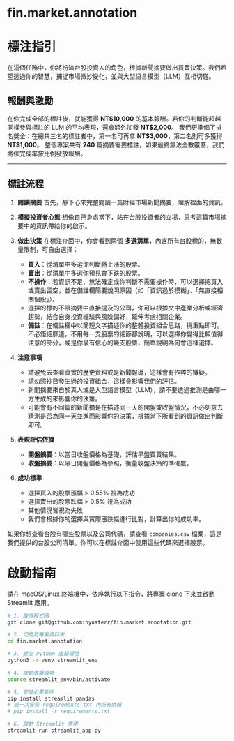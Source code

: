 # fin.market.annotation
# 標注指引

在這個任務中，你將扮演台股投資人的角色，根據新聞摘要做出買賣決策。我們希望透過你的智慧，捕捉市場微妙變化，並與大型語言模型（LLM）互相切磋。

## 報酬與激勵

在你完成全部的標註後，就能獲得 **NT\$10,000** 的基本報酬。若你的判斷能超越同樣參與標註的 LLM 的平均表現，還會額外加發 **NT\$2,000**。
我們更準備了排名獎金：在總共三名的標註者中，第一名可再拿 **NT\$3,000**，第二名則可多獲得 **NT\$1,000**。
整個專案共有 **240** 篇摘要需要標註，如果最終無法全數覆蓋，我們將依完成率按比例發放報酬。

---

## 標註流程

1. **閱讀摘要**
   首先，靜下心來完整閱讀一篇財經市場新聞摘要，理解裡面的資訊。

2. **模擬投資者心態**
   想像自己身處當下，站在台股投資者的立場，思考這篇市場摘要中的資訊帶給你的啟示。

3. **做出決策**
   在標注介面中，你會看到兩個 **多選清單**，內含所有台股標的，無數量限制，可自由選擇：

   * **買入**：從清單中多選你判斷將上漲的股票。
   * **賣出**：從清單中多選你預見會下跌的股票。
   * **不操作**：若資訊不足、無法確定或你判斷不需要操作時，可以選擇把買入或賣出留空，並在備註欄簡要說明原因（如「資訊過於模糊」、「無直接相關個股」）。
   * 選擇的標的不限摘要中直接提及的公司，你可以根據文中產業分析或經濟趨勢，結合自身投資經驗與風險偏好，延伸考慮相關企業。
   * **備註**：在備註欄中以簡短文字描述你的整體投資組合思路，挑重點即可。不必鉅細靡遺，不用每一支股票的細節都說明，可以選擇你覺得比較值得注意的部分，或是你最有信心的幾支股票，簡單說明為何會這樣選擇。

5. **注意事項**

    * 請避免去查看真實的歷史資料或是新聞報導，這樣會有作弊的嫌疑。
    * 請勿照抄已發生過的投資組合，這樣會影響我們的評估。
    * 新聞摘要來自於真人或是大型語言模型（LLM），請不要透過推測是由哪一方生成的來影響你的決策。
    * 可能會有不同篇的新聞摘是在描述同一天的開盤或收盤情況，不必刻意去猜測是否為同一天並進而影響你的決策，根據當下所看到的資訊做出判斷即可。


4. **表現評估依據**

   * **開盤摘要**：以當日收盤價格為基礎，評估早盤買賣結果。
   * **收盤摘要**：以隔日開盤價格為參照，衡量收盤決策的準確度。

5. **成功標準**

   * 選擇買入的股票漲幅 > 0.55% 視為成功
   * 選擇賣出的股票跌幅 > 0.5% 視為成功
   * 其他情況皆視為失敗
   * 我們會根據你的選擇與實際漲跌幅進行比對，計算出你的成功率。

如果你想查看台股有哪些股票以及公司代碼，請查看 `companies.csv` 檔案，這是我們提供的台股公司清單。你可以在標註介面中使用這些代碼來選擇股票。

# 啟動指南

請在 macOS/Linux 終端機中，依序執行以下指令，將專案 clone 下來並啟動 Streamlit 應用。

```bash
# 1. 取得程式碼
git clone git@github.com:hyusterr/fin.market.annotation.git

# 2. 切換到專案資料夾
cd fin.market.annotation

# 3. 建立 Python 虛擬環境
python3 -m venv streamlit_env

# 4. 啟動虛擬環境
source streamlit_env/bin/activate

# 5. 安裝必要套件
pip install streamlit pandas
# 或一次安裝 requirements.txt 內所有依賴
# pip install -r requirements.txt

# 6. 啟動 Streamlit 應用
streamlit run streamlit_app.py
```

